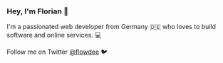 
### Hey, I'm Florian 👋

I'm a passionated web developer from Germany 🇩🇪 who loves to build software and online services. 💻

Follow me on Twitter [@flowdee](https://twitter.com/flowdee) 🐦

<!--
**flowdee/flowdee** is a ✨ _special_ ✨ repository because its `README.md` (this file) appears on your GitHub profile.

Here are some ideas to get you started:

- 🔭 I’m currently working on ...
- 🌱 I’m currently learning ...
- 👯 I’m looking to collaborate on ...
- 🤔 I’m looking for help with ...
- 💬 Ask me about ...
- 📫 How to reach me: ...
- 😄 Pronouns: ...
- ⚡ Fun fact: ...
-->
